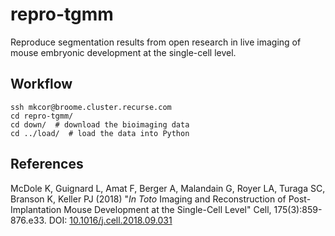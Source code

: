 # repro-tgmm
Reproduce segmentation results from open research in live imaging of mouse embryonic development at the single-cell level.

## Workflow

    ssh mkcor@broome.cluster.recurse.com
    cd repro-tgmm/
    cd down/  # download the bioimaging data
    cd ../load/  # load the data into Python

## References

McDole K, Guignard L, Amat F, Berger A, Malandain G, Royer LA, Turaga SC,
Branson K, Keller PJ (2018) "*In Toto* Imaging and Reconstruction of
Post-Implantation Mouse Development at the Single-Cell Level" Cell,
175(3):859-876.e33.
DOI: [10.1016/j.cell.2018.09.031](http://doi.org/10.1016/j.cell.2018.09.031)
